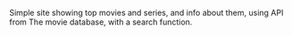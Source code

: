 Simple site showing top movies and series, and info about them, using API from The movie database, with a search function.
